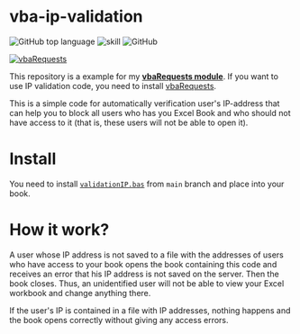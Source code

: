 # vba-ip-validation
![GitHub top language](https://img.shields.io/github/languages/top/tankalxat34/vba-ip-validation)
![skill](https://img.shields.io/badge/Microsoft%20Excel%20VBA-107C41?logo=microsoft&logoColor=white)
![GitHub](https://img.shields.io/github/license/tankalxat34/vba-ip-validation?logo=github&logoColor=white)

[![vbaRequests](https://img.shields.io/badge/module-vba%20Requests-5C2D91?logo=.net&logoColor=white&style=for-the-badge)](https://github.com/tankalxat34/vbaRequests)

This repository is a example for my **[vbaRequests module](https://github.com/tankalxat34/vbaRequests)**. If you want to use IP validation code, you need to install [vbaRequests](https://github.com/tankalxat34/vbaRequests).

This is a simple code for automatically verification user's IP-address that can help you to block all users who has you Excel Book and who should not have access to it (that is, these users will not be able to open it).

# Install
You need to install [`validationIP.bas`](https://github.com/tankalxat34/vba-ip-validation/blob/main/validationIP.bas) from `main` branch and place into your book.

# How it work?
A user whose IP address is not saved to a file with the addresses of users who have access to your book opens the book containing this code and receives an error that his IP address is not saved on the server. Then the book closes. Thus, an unidentified user will not be able to view your Excel workbook and change anything there.

If the user's IP is contained in a file with IP addresses, nothing happens and the book opens correctly without giving any access errors.
